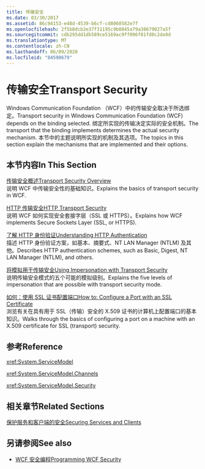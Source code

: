 ```yaml
---
title: 传输安全
ms.date: 03/30/2017
ms.assetid: 86c94153-e48d-4539-b6cf-cd8060582e7f
ms.openlocfilehash: 2f5b8dcb2e37f31195c9b0845a79a38679027a5f
ms.sourcegitcommit: cdb295dd1db589ce5169ac9ff096f01fd0c2da9d
ms.translationtype: MT
ms.contentlocale: zh-CN
ms.lasthandoff: 06/09/2020
ms.locfileid: "84598679"
---
```

# <a name="transport-security"></a><span data-ttu-id="1bbce-102">传输安全</span><span class="sxs-lookup"><span data-stu-id="1bbce-102">Transport Security</span></span>
<span data-ttu-id="1bbce-103">Windows Communication Foundation （WCF）中的传输安全取决于所选绑定。</span><span class="sxs-lookup"><span data-stu-id="1bbce-103">Transport security in Windows Communication Foundation (WCF) depends on the binding selected.</span></span> <span data-ttu-id="1bbce-104">绑定所实现的传输决定实际的安全机制。</span><span class="sxs-lookup"><span data-stu-id="1bbce-104">The transport that the binding implements determines the actual security mechanism.</span></span> <span data-ttu-id="1bbce-105">本节中的主题说明所实现的机制及其选项。</span><span class="sxs-lookup"><span data-stu-id="1bbce-105">The topics in this section explain the mechanisms that are implemented and their options.</span></span>  
  
## <a name="in-this-section"></a><span data-ttu-id="1bbce-106">本节内容</span><span class="sxs-lookup"><span data-stu-id="1bbce-106">In This Section</span></span>  
 [<span data-ttu-id="1bbce-107">传输安全概述</span><span class="sxs-lookup"><span data-stu-id="1bbce-107">Transport Security Overview</span></span>](transport-security-overview.md)  
 <span data-ttu-id="1bbce-108">说明 WCF 中传输安全性的基础知识。</span><span class="sxs-lookup"><span data-stu-id="1bbce-108">Explains the basics of transport security in WCF.</span></span>  
  
 [<span data-ttu-id="1bbce-109">HTTP 传输安全</span><span class="sxs-lookup"><span data-stu-id="1bbce-109">HTTP Transport Security</span></span>](http-transport-security.md)  
 <span data-ttu-id="1bbce-110">说明 WCF 如何实现安全套接字层（SSL 或 HTTPS）。</span><span class="sxs-lookup"><span data-stu-id="1bbce-110">Explains how WCF implements Secure Sockets Layer (SSL, or HTTPS).</span></span>  
  
 [<span data-ttu-id="1bbce-111">了解 HTTP 身份验证</span><span class="sxs-lookup"><span data-stu-id="1bbce-111">Understanding HTTP Authentication</span></span>](understanding-http-authentication.md)  
 <span data-ttu-id="1bbce-112">描述 HTTP 身份验证方案，如基本、摘要式、NT LAN Manager (NTLM) 及其他。</span><span class="sxs-lookup"><span data-stu-id="1bbce-112">Describes HTTP authentication schemes, such as Basic, Digest, NT LAN Manager (NTLM), and others.</span></span>  
  
 [<span data-ttu-id="1bbce-113">将模拟用于传输安全</span><span class="sxs-lookup"><span data-stu-id="1bbce-113">Using Impersonation with Transport Security</span></span>](using-impersonation-with-transport-security.md)  
 <span data-ttu-id="1bbce-114">说明传输安全模式的五个可能的模拟级别。</span><span class="sxs-lookup"><span data-stu-id="1bbce-114">Explains the five levels of impersonation that are possible with transport security mode.</span></span>  
  
 [<span data-ttu-id="1bbce-115">如何：使用 SSL 证书配置端口</span><span class="sxs-lookup"><span data-stu-id="1bbce-115">How to: Configure a Port with an SSL Certificate</span></span>](how-to-configure-a-port-with-an-ssl-certificate.md)  
 <span data-ttu-id="1bbce-116">浏览有关在具有用于 SSL（传输）安全的 X.509 证书的计算机上配置端口的基本知识。</span><span class="sxs-lookup"><span data-stu-id="1bbce-116">Walks through the basics of configuring a port on a machine with an X.509 certificate for SSL (transport) security.</span></span>  
  
## <a name="reference"></a><span data-ttu-id="1bbce-117">参考</span><span class="sxs-lookup"><span data-stu-id="1bbce-117">Reference</span></span>  
 <xref:System.ServiceModel>  
  
 <xref:System.ServiceModel.Channels>  
  
 <xref:System.ServiceModel.Security>  
  
## <a name="related-sections"></a><span data-ttu-id="1bbce-118">相关章节</span><span class="sxs-lookup"><span data-stu-id="1bbce-118">Related Sections</span></span>  
 [<span data-ttu-id="1bbce-119">保护服务和客户端的安全</span><span class="sxs-lookup"><span data-stu-id="1bbce-119">Securing Services and Clients</span></span>](securing-services-and-clients.md)  
  
## <a name="see-also"></a><span data-ttu-id="1bbce-120">另请参阅</span><span class="sxs-lookup"><span data-stu-id="1bbce-120">See also</span></span>

- [<span data-ttu-id="1bbce-121">WCF 安全编程</span><span class="sxs-lookup"><span data-stu-id="1bbce-121">Programming WCF Security</span></span>](programming-wcf-security.md)
